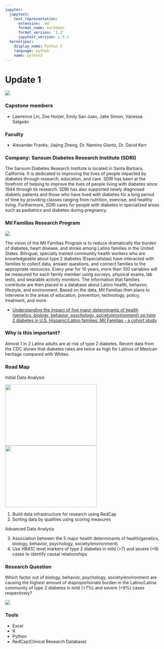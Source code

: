 ```yaml
---
jupyter:
  jupytext:
    text_representation:
      extension: .md
      format_name: markdown
      format_version: '1.2'
      jupytext_version: 1.9.1
  kernelspec:
    display_name: Python 3
    language: python
    name: python3
---
```


# Update 1
![](https://www.sansum.org/wp-content/uploads/2020/05/SDRI_logo_72.png)

### Capstone members
- Lawrence Lin, Zoe Holzer, Emily San Juan, Jake Simon, Vanessa Salgado

### Faculty
- Alexander Franks, Jiajing Zheng, Dr. Namino Glantz, Dr. David Kerr


### Company: Sansum Diabetes Research Institute (SDRI) 
The Sansum Diabetes Research Institute is located in Santa Barbara, California. It is dedicated to improving the lives of people impacted by diabetes through research, education, and care. SDRI has been at the forefront of helping to improve the lives of people living with diabetes since 1944 through its research. SDRI has also supported newly diagnosed diabetic patients and those who have lived with diabetes for a long period of time by providing classes ranging from nutrition, exercise, and healthy living. Furthermore, SDRI cares for people with diabetes in specialized areas such as pediatrics and diabetes during pregnancy.



### Mil Familias Research Program

![](https://milfamilias.sansum.org/wp-content/uploads/sites/2/2018/01/mil-familias-990-720h1.jpg)

The vision of the Mil Familias Program is to reduce dramatically the burden of diabetes, heart disease, and stroke among Latino families in the United States. Bilingual, specially trained community health workers who are knowledgeable about type 2 diabetes (Especialistas) have interacted with families to collect data, answer questions, and connect families to the appropriate resources. Every year for 10 years, more than 100 variables will be measured for each family member using surveys, physical exams, lab tests, and wearable activity monitors. The information that families contribute are then placed in a database about Latino health, behavior, lifestyle, and environment. Based on the data, Mil Familias then plans to intervene in the areas of education, prevention, technology, policy, treatment, and more.

- [Understanding the impact of five major determinants of health (genetics, biology, behavior, psychology, society/environment) on type 2 diabetes in U.S. Hispanic/Latino families: Mil Familias - a cohort study](https://doi.org/10.1186/s12902-019-0483-z)

### Why is this important?

Almost 1 in 2 Latino adults are at risk of type 2 diabetes. Recent data from the CDC shows that diabetes rates are twice as high for Latinos of Mexican heritage compared with Whites.



### Road Map
Initial Data Analysis

<img src = "visuals\Age.png" width = 300px height = 200px>
<img src = "visuals\Education-Insulin Bar Chart.png" width = 300px height = 200px>

1. Build data infrastructure for research using RedCap
2. Sorting data by qualities using scoring measures

Advanced Data Analysis 

3. Association between the 5 major health determinants of health(genetics, biology, behavior, psychology, society/environment) 
4. Use HBA1C level markers of type 2 diabetes in mild (>7) and severe (>9) cases to identify causal relationships



### Research Question

Which factor out of biology, behavior, psychology, society/environment are causing the highest amount of disproportionate burden in the Latino/Latina community of type 2 diabetes in mild (>7%) and severe (>9%) cases respectively?

![](https://www.diabetes.org/sites/default/files/inline-images/A1C_Scale%402x.png)


### Tools
- Excel
- R 
- Python
- RedCap(Clinical Research Database)


```python

```
